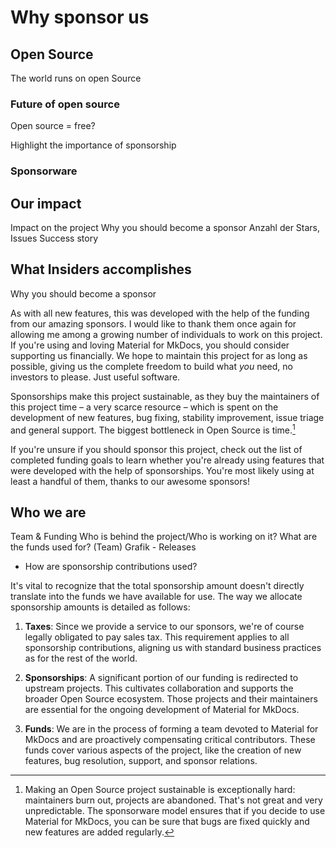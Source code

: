 # Why sponsor us


## Open Source

The world runs on open Source

### Future of open source

Open source = free?

Highlight the importance of sponsorship

### Sponsorware

## Our impact

Impact on the project
Why you should become a sponsor
Anzahl der Stars, Issues
Success story

## What Insiders accomplishes

Why you should become a sponsor

As with all new features, this was developed with the help of the funding from
our amazing sponsors. I would like to thank them once again for allowing me
among a growing number of individuals to work on this project.
If you're using and loving Material for MkDocs, you should consider supporting
us financially. We hope to maintain this project for as long as possible, giving
us the complete freedom to build what _you_ need, no investors to please. Just
useful software.


Sponsorships make this project sustainable, as they buy the maintainers of this
project time – a very scarce resource – which is spent on the development of new
features, bug fixing, stability improvement, issue triage and general support.
The biggest bottleneck in Open Source is time.[^3]

  [^3]:
    Making an Open Source project sustainable is exceptionally hard: maintainers
    burn out, projects are abandoned. That's not great and very unpredictable.
    The sponsorware model ensures that if you decide to use Material for MkDocs,
    you can be sure that bugs are fixed quickly and new features are added
    regularly.

If you're unsure if you should sponsor this project, check out the list of
completed funding goals to learn whether you're already using features that
were developed with the help of sponsorships. You're most likely using at least
a handful of them, thanks to our awesome sponsors!


## Who we are

Team & Funding
Who is behind the project/Who is working on it?
What are the funds used for? (Team)
Grafik - Releases



- How are sponsorship contributions used?

It's vital to recognize that the total sponsorship amount doesn't directly
translate into the funds we have available for use. The way we allocate
sponsorship amounts is detailed as follows:

1.  __Taxes__: Since we provide a service to our sponsors, we're of course
    legally obligated to pay sales tax. This requirement applies to all
    sponsorship contributions, aligning us with standard business practices
    as for the rest of the world.

2.  __Sponsorships__: A significant portion of our funding is redirected to
    upstream projects. This cultivates collaboration and supports the broader
    Open Source ecosystem. Those projects and their maintainers are essential
    for the ongoing development of Material for MkDocs.

3.  __Funds__: We are in the process of forming a team devoted to Material for
    MkDocs and are proactively compensating critical contributors. These
    funds cover various aspects of the project, like the creation of new
    features, bug resolution, support, and sponsor relations.
